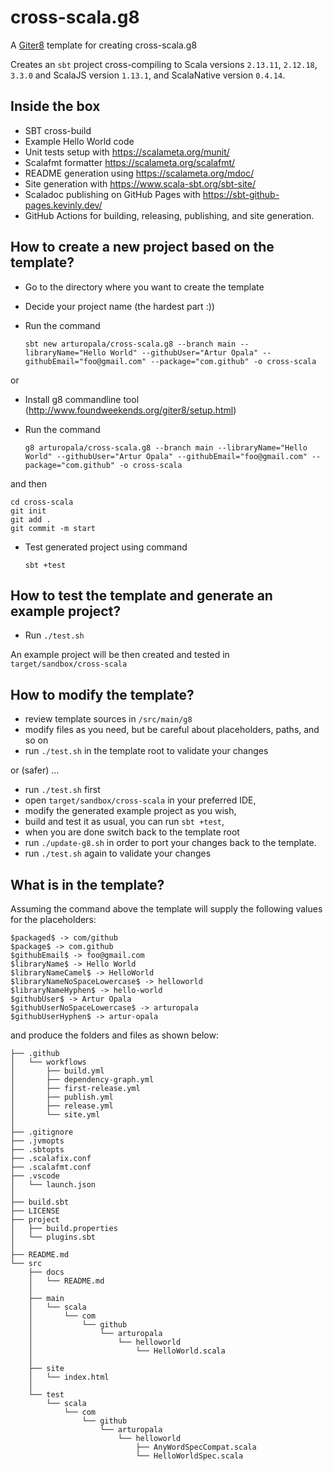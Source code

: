 cross-scala.g8
===

A [Giter8](http://www.foundweekends.org/giter8/) template for creating cross-scala.g8

Creates an `sbt` project cross-compiling to Scala versions `2.13.11`, `2.12.18`, `3.3.0` 
and ScalaJS version `1.13.1`, and ScalaNative version `0.4.14`.

Inside the box
---

 - SBT cross-build
 - Example Hello World code
 - Unit tests setup with <https://scalameta.org/munit/>
 - Scalafmt formatter <https://scalameta.org/scalafmt/>
 - README generation using  <https://scalameta.org/mdoc/>
 - Site generation with <https://www.scala-sbt.org/sbt-site/>
 - Scaladoc publishing on GitHub Pages with <https://sbt-github-pages.kevinly.dev/>
 - GitHub Actions for building, releasing, publishing, and site generation.



How to create a new project based on the template?
---

* Go to the directory where you want to create the template
* Decide your project name (the hardest part :))
* Run the command

    `sbt new arturopala/cross-scala.g8 --branch main --libraryName="Hello World" --githubUser="Artur Opala" --githubEmail="foo@gmail.com" --package="com.github" -o cross-scala`

or    

* Install g8 commandline tool (http://www.foundweekends.org/giter8/setup.html)
* Run the command

    `g8 arturopala/cross-scala.g8 --branch main --libraryName="Hello World" --githubUser="Artur Opala" --githubEmail="foo@gmail.com" --package="com.github" -o cross-scala`
    
and then
    
    cd cross-scala
    git init
	git add .
	git commit -m start
  
* Test generated project using command 

    `sbt +test`
    

How to test the template and generate an example project?
---

* Run `./test.sh` 

An example project will be then created and tested in `target/sandbox/cross-scala`

How to modify the template?
---

 * review template sources in `/src/main/g8`
 * modify files as you need, but be careful about placeholders, paths, and so on
 * run `./test.sh` in the template root to validate your changes
 
or (safer) ...

* run `./test.sh` first
* open `target/sandbox/cross-scala` in your preferred IDE, 
* modify the generated example project as you wish, 
* build and test it as usual, you can run `sbt +test`,
* when you are done switch back to the template root
* run `./update-g8.sh` in order to port your changes back to the template.
* run `./test.sh` again to validate your changes

What is in the template?
--

Assuming the command above 
the template will supply the following values for the placeholders:

    $packaged$ -> com/github
	$package$ -> com.github
	$githubEmail$ -> foo@gmail.com
	$libraryName$ -> Hello World
	$libraryNameCamel$ -> HelloWorld
	$libraryNameNoSpaceLowercase$ -> helloworld
	$libraryNameHyphen$ -> hello-world
	$githubUser$ -> Artur Opala
	$githubUserNoSpaceLowercase$ -> arturopala
	$githubUserHyphen$ -> artur-opala

and produce the folders and files as shown below:

    ├── .github
	│   └── workflows
	│       ├── build.yml
	│       ├── dependency-graph.yml
	│       ├── first-release.yml
	│       ├── publish.yml
	│       ├── release.yml
	│       └── site.yml
	│
	├── .gitignore
	├── .jvmopts
	├── .sbtopts
	├── .scalafix.conf
	├── .scalafmt.conf
	├── .vscode
	│   └── launch.json
	│
	├── build.sbt
	├── LICENSE
	├── project
	│   ├── build.properties
	│   └── plugins.sbt
	│
	├── README.md
	└── src
	    ├── docs
	    │   └── README.md
	    │
	    ├── main
	    │   └── scala
	    │       └── com
	    │           └── github
	    │               └── arturopala
	    │                   └── helloworld
	    │                       └── HelloWorld.scala
	    │
	    ├── site
	    │   └── index.html
	    │
	    └── test
	        └── scala
	            └── com
	                └── github
	                    └── arturopala
	                        └── helloworld
	                            ├── AnyWordSpecCompat.scala
	                            └── HelloWorldSpec.scala